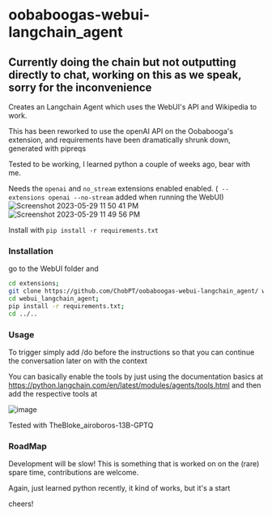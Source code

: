 # oobaboogas-webui-langchain_agent

## Currently doing the chain but not outputting directly to chat, working on this as we speak, sorry for the inconvenience

Creates an Langchain Agent which uses the WebUI's API and Wikipedia to work. 

This has been reworked to use the openAI API on the Oobabooga's extension, and requirements have been dramatically shrunk down, generated with pipreqs

Tested to be working, I learned python a couple of weeks ago, bear with me.

Needs the  `openai` and `no_stream` extensions enabled enabled. (` --extensions openai --no-stream` added when running the WebUI)
![Screenshot 2023-05-29 11 50 41 PM](https://github.com/ChobPT/oobaboogas-webui-langchain_agent/assets/45816945/194dc79a-c44e-43a6-a9c3-e9505d7b2613)
![Screenshot 2023-05-29 11 49 56 PM](https://github.com/ChobPT/oobaboogas-webui-langchain_agent/assets/45816945/57314a63-cffc-45a1-87e2-5b7e0e0ffdc6)


Install with `pip install -r requirements.txt` 

### Installation

go to the WebUI folder and   
```bash
cd extensions;
git clone https://github.com/ChobPT/oobaboogas-webui-langchain_agent/ webui_langchain_agent;
cd webui_langchain_agent;
pip install -r requirements.txt;
cd ../..
```

### Usage
To trigger simply add /do before the instructions so that you can continue the conversation later on with the context

You can basically enable the tools by just using the documentation basics at https://python.langchain.com/en/latest/modules/agents/tools.html and then add the respective tools at

![image](https://user-images.githubusercontent.com/45816945/236650063-3220e6f6-5ce9-40b7-8252-43d2cab3ac87.png)


Tested with TheBloke_airoboros-13B-GPTQ

### RoadMap

Development will be slow! This is something that is worked on on the (rare) spare time, contributions are welcome.

Again, just learned python recently, it kind of works, but it's a start

cheers!
